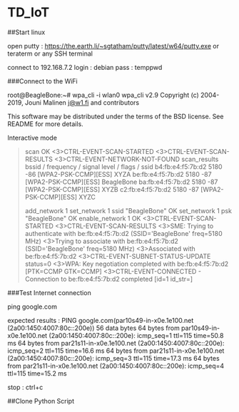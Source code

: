 # TD_IoT


##Start linux


open putty : https://the.earth.li/~sgtatham/putty/latest/w64/putty.exe or teraterm or any SSH terminal

connect to 192.168.7.2
login : debian
pass : temppwd


###Connect to the WiFi

root@BeagleBone:~# wpa_cli -i wlan0
wpa_cli v2.9
Copyright (c) 2004-2019, Jouni Malinen <j@w1.fi> and contributors

This software may be distributed under the terms of the BSD license.
See README for more details.

Interactive mode

> scan
OK
<3>CTRL-EVENT-SCAN-STARTED 
<3>CTRL-EVENT-SCAN-RESULTS 
<3>CTRL-EVENT-NETWORK-NOT-FOUND 
> scan_results
bssid / frequency / signal level / flags / ssid
b4:fb:e4:f5:7b:d2	5180	-86	[WPA2-PSK-CCMP][ESS]	XYZA
be:fb:e4:f5:7b:d2	5180	-87	[WPA2-PSK-CCMP][ESS]	BeagleBone
ba:fb:e4:f5:7b:d2	5180	-87	[WPA2-PSK-CCMP][ESS]	XYZB
c2:fb:e4:f5:7b:d2	5180	-87	[WPA2-PSK-CCMP][ESS]	XYZC
> 
> add_network
1
> set_network 1 ssid "BeagleBone"
OK
> set_network 1 psk "BeagleBone"
OK
> enable_network 1
OK
<3>CTRL-EVENT-SCAN-STARTED 
<3>CTRL-EVENT-SCAN-RESULTS 
<3>SME: Trying to authenticate with be:fb:e4:f5:7b:d2 (SSID='BeagleBone' freq=5180 MHz)
<3>Trying to associate with be:fb:e4:f5:7b:d2 (SSID='BeagleBone' freq=5180 MHz)
<3>Associated with be:fb:e4:f5:7b:d2
<3>CTRL-EVENT-SUBNET-STATUS-UPDATE status=0
<3>WPA: Key negotiation completed with be:fb:e4:f5:7b:d2 [PTK=CCMP GTK=CCMP]
<3>CTRL-EVENT-CONNECTED - Connection to be:fb:e4:f5:7b:d2 completed [id=1 id_str=]


###Test Internet connection 

ping google.com

expected results : 
PING google.com(par10s49-in-x0e.1e100.net (2a00:1450:4007:80c::200e)) 56 data bytes
64 bytes from par10s49-in-x0e.1e100.net (2a00:1450:4007:80c::200e): icmp_seq=1 ttl=115 time=50.8 ms
64 bytes from par21s11-in-x0e.1e100.net (2a00:1450:4007:80c::200e): icmp_seq=2 ttl=115 time=16.6 ms
64 bytes from par21s11-in-x0e.1e100.net (2a00:1450:4007:80c::200e): icmp_seq=3 ttl=115 time=17.3 ms
64 bytes from par21s11-in-x0e.1e100.net (2a00:1450:4007:80c::200e): icmp_seq=4 ttl=115 time=15.2 ms

stop : ctrl+c




##Clone Python Script
